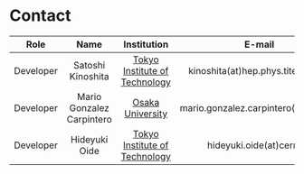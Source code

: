 # Contact

|Role     |Name             |Institution                                                                        |E-mail                                 |
|:-------:|:---------------:|:---------------------------------------------------------------------------------:|:-------------------------------------:|
|Developer|Satoshi Kinoshita|[Tokyo Institute of Technology](http://www-hep.phys.titech.ac.jp/jlab/index_e.html)|kinoshita(at)hep.phys.titech.ac.jp           |
|Developer|Mario Gonzalez Carpintero|[Osaka University](http://osksn2.hep.sci.osaka-u.ac.jp/member.html)        | mario.gonzalez.carpintero(at)cern.ch     |
|Developer|Hideyuki Oide    |[Tokyo Institute of Technology](http://www-hep.phys.titech.ac.jp/jlab/index_e.html)|hideyuki.oide(at)cern.ch               |
